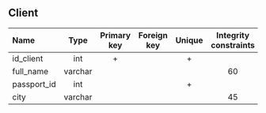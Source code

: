 ## Client

|Name|Type|Primary key|Foreign key|Unique|Integrity constraints|Null/not null|
|:----|:----:|:-----------:|:-----------:|:------:|:----------------------:|:------:|
|id_client|int|+| | + | |not null|
|full_name|varchar| | | | 60| not null|
|passport_id|int| | | + | | not null|
|city|varchar| | | | 45| not null|